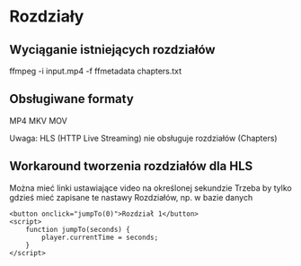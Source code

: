# Rozdziały

## Wyciąganie istniejących rozdziałów

ffmpeg -i input.mp4 -f ffmetadata chapters.txt

## Obsługiwane formaty

MP4
MKV
MOV

Uwaga: HLS  (HTTP Live Streaming) nie obsługuje rozdziałów (Chapters)

## Workaround tworzenia rozdziałów dla HLS

Można mieć linki ustawiające video na określonej sekundzie
Trzeba by tylko gdzieś mieć zapisane te nastawy Rozdziałów, np. w bazie danych

```
<button onclick="jumpTo(0)">Rozdział 1</button>
<script>
    function jumpTo(seconds) {
        player.currentTime = seconds;
    }
</script>
```
